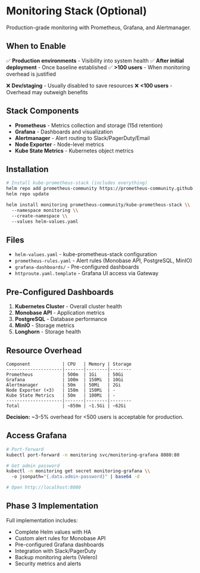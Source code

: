 # Monitoring Stack (Optional)

Production-grade monitoring with Prometheus, Grafana, and Alertmanager.

## When to Enable

✅ **Production environments** - Visibility into system health
✅ **After initial deployment** - Once baseline established
✅ **>100 users** - When monitoring overhead is justified

❌ **Dev/staging** - Usually disabled to save resources
❌ **<100 users** - Overhead may outweigh benefits

## Stack Components

- **Prometheus** - Metrics collection and storage (15d retention)
- **Grafana** - Dashboards and visualization
- **Alertmanager** - Alert routing to Slack/PagerDuty/Email
- **Node Exporter** - Node-level metrics
- **Kube State Metrics** - Kubernetes object metrics

## Installation

```bash
# Install kube-prometheus-stack (includes everything)
helm repo add prometheus-community https://prometheus-community.github.io/helm-charts
helm repo update

helm install monitoring prometheus-community/kube-prometheus-stack \\
  --namespace monitoring \\
  --create-namespace \\
  --values helm-values.yaml
```

## Files

- `helm-values.yaml` - kube-prometheus-stack configuration
- `prometheus-rules.yaml` - Alert rules (Monobase API, PostgreSQL, MinIO)
- `grafana-dashboards/` - Pre-configured dashboards
- `httproute.yaml.template` - Grafana UI access via Gateway

## Pre-Configured Dashboards

1. **Kubernetes Cluster** - Overall cluster health
2. **Monobase API** - Application metrics
3. **PostgreSQL** - Database performance
4. **MinIO** - Storage metrics
5. **Longhorn** - Storage health

## Resource Overhead

```
Component            | CPU   | Memory | Storage
---------------------|-------|--------|--------
Prometheus           | 500m  | 1Gi    | 50Gi
Grafana              | 100m  | 150Mi  | 10Gi
Alertmanager         | 50m   | 50Mi   | 2Gi
Node Exporter (×3)   | 150m  | 150Mi  | -
Kube State Metrics   | 50m   | 100Mi  | -
---------------------|-------|--------|--------
Total                | ~850m | ~1.5Gi | ~62Gi
```

**Decision:** ~3-5% overhead for <500 users is acceptable for production.

## Access Grafana

```bash
# Port-forward
kubectl port-forward -n monitoring svc/monitoring-grafana 8080:80

# Get admin password
kubectl -n monitoring get secret monitoring-grafana \\
  -o jsonpath="{.data.admin-password}" | base64 -d

# Open http://localhost:8080
```

## Phase 3 Implementation

Full implementation includes:
- Complete Helm values with HA
- Custom alert rules for Monobase API
- Pre-configured Grafana dashboards
- Integration with Slack/PagerDuty
- Backup monitoring alerts (Velero)
- Security metrics and alerts
